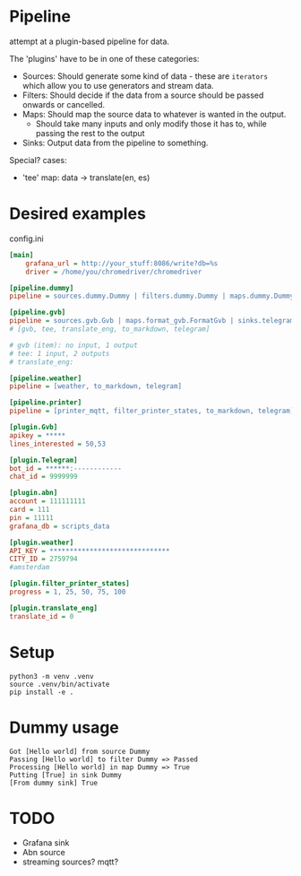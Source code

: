 # Pipeline

attempt at a plugin-based pipeline for data.

The 'plugins' have to be in one of these categories:

* Sources: Should generate some kind of data - these are `iterators` which allow you to use generators and stream data.
* Filters: Should decide if the data from a source should be passed onwards or cancelled.
* Maps: Should map the source data to whatever is wanted in the output.
  * Should take many inputs and only modify those it has to, while passing the rest to the output
* Sinks: Output data from the pipeline to something.


Special? cases:
* 'tee' map: data -> translate(en, es)


# Desired examples

config.ini
```ini
[main]
    grafana_url = http://your_stuff:8086/write?db=%s
    driver = /home/you/chromedriver/chromedriver

[pipeline.dummy]
pipeline = sources.dummy.Dummy | filters.dummy.Dummy | maps.dummy.Dummy | sinks.dummy.Dummy

[pipeline.gvb]
pipeline = sources.gvb.Gvb | maps.format_gvb.FormatGvb | sinks.telegram.Telegram
# [gvb, tee, translate_eng, to_markdown, telegram]

# gvb (item): no input, 1 output
# tee: 1 input, 2 outputs
# translate_eng:

[pipeline.weather]
pipeline = [weather, to_markdown, telegram]

[pipeline.printer]
pipeline = [printer_mqtt, filter_printer_states, to_markdown, telegram]

[plugin.Gvb]
apikey = *****
lines_interested = 50,53

[plugin.Telegram]
bot_id = ******:------------
chat_id = 9999999

[plugin.abn]
account = 111111111
card = 111
pin = 11111
grafana_db = scripts_data

[plugin.weather]
API_KEY = ******************************
CITY_ID = 2759794
#amsterdam

[plugin.filter_printer_states]
progress = 1, 25, 50, 75, 100

[plugin.translate_eng]
translate_id = 0
```


# Setup
```
python3 -m venv .venv
source .venv/bin/activate
pip install -e .
```

# Dummy usage
```
Got [Hello world] from source Dummy
Passing [Hello world] to filter Dummy => Passed
Processing [Hello world] in map Dummy => True
Putting [True] in sink Dummy
[From dummy sink] True
```

# TODO

* Grafana sink
* Abn source
* streaming sources? mqtt?
